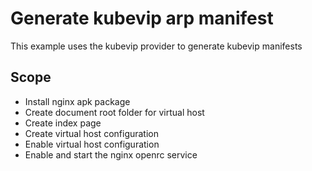 # Generate kubevip arp manifest 

This example uses the kubevip provider to generate kubevip manifests

## Scope

- Install nginx apk package
- Create document root folder for virtual host
- Create index page
- Create virtual host configuration
- Enable virtual host configuration
- Enable and start the nginx openrc service